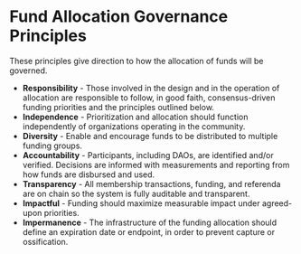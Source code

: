 # Fund Allocation Governance Principles

These principles give direction to how the allocation of funds will be governed.

- **Responsibility** - Those involved in the design and in the operation of allocation are responsible to follow, in good faith, consensus-driven funding priorities and the principles outlined below.
- **Independence** - Prioritization and allocation should function independently of organizations operating in the community.
- **Diversity**  - Enable and encourage funds to be distributed to multiple funding groups.
- **Accountability** - Participants, including DAOs, are identified and/or verified. Decisions are informed with measurements and reporting from how funds are disbursed and used.
- **Transparency** - All membership transactions, funding, and referenda are on chain so the system is fully auditable and transparent.
- **Impactful** - Funding should maximize measurable impact under agreed-upon priorities.
- **Impermanence** - The infrastructure of the funding allocation should define an expiration date or endpoint, in order to prevent capture or ossification.
